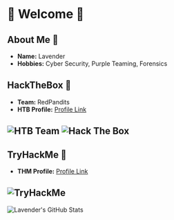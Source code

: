 # 💜 Welcome 💜

## About Me 💜

- **Name:**       Lavender
- **Hobbies:**  Cyber Security, Purple Teaming, Forensics

## HackTheBox 💚 

- **Team:**     RedPandits
- **HTB Profile:** [Profile Link](https://app.hackthebox.com/profile/414033)

![HTB Team](https://www.hackthebox.com/badge/team/image/4922)
![Hack The Box](http://www.hackthebox.eu/badge/image/414033)
---

## TryHackMe 💙 

- **THM Profile:** [Profile Link](https://tryhackme.com/p/lavender09)

![TryHackMe](https://tryhackme-badges.s3.amazonaws.com/lavender09.png)
---

![Lavender's GitHub Stats](https://github-readme-stats.vercel.app/api?username=Lavender-exe&show_icons=true&theme=cobalt) 
